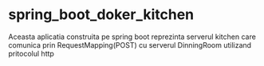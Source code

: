 # spring_boot_doker_kitchen
Aceasta aplicatia construita pe spring boot reprezinta serverul kitchen care comunica prin RequestMapping(POST) cu serverul DinningRoom utilizand pritocolul http
